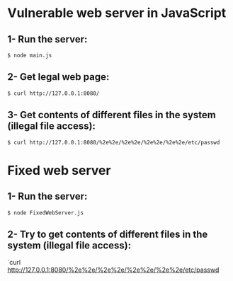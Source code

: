 # Vulnerable web server in JavaScript
## 1- Run the server:
`$ node main.js`
## 2- Get legal web page:
`$ curl http://127.0.0.1:8080/`
## 3- Get contents of different files in the system (illegal file access):
`$ curl http://127.0.0.1:8080/%2e%2e/%2e%2e/%2e%2e/%2e%2e/etc/passwd`


# Fixed web server
## 1- Run the server:
`$ node FixedWebServer.js`
## 2- Try to get contents of different files in the system (illegal file access):
`curl http://127.0.0.1:8080/%2e%2e/%2e%2e/%2e%2e/%2e%2e/etc/passwd
